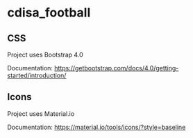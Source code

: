 # cdisa_football

## CSS

Project uses Bootstrap 4.0

Documentation: https://getbootstrap.com/docs/4.0/getting-started/introduction/

## Icons

Project uses Material.io

Documentation: https://material.io/tools/icons/?style=baseline